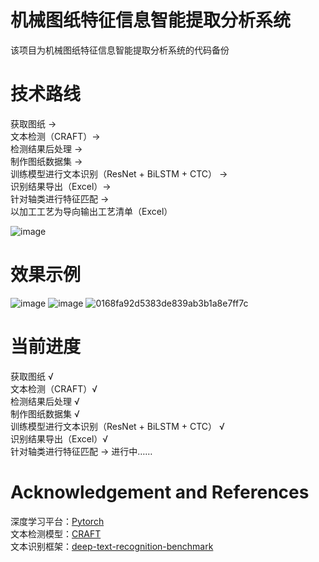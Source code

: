 # 机械图纸特征信息智能提取分析系统

该项目为机械图纸特征信息智能提取分析系统的代码备份

# 技术路线

获取图纸 →   
文本检测（CRAFT）→   
检测结果后处理 →   
制作图纸数据集  →   
训练模型进行文本识别（ResNet + BiLSTM + CTC） →   
识别结果导出（Excel）→   
针对轴类进行特征匹配 →   
以加工工艺为导向输出工艺清单（Excel）  
  
![image](https://user-images.githubusercontent.com/81545188/126886332-339ad9b9-35fc-4436-98bc-cccc1cac6a75.png)



# 效果示例

![image](https://user-images.githubusercontent.com/81545188/126890494-9ae2d825-15c1-4704-9709-fbabcd071991.png)
![image](https://user-images.githubusercontent.com/81545188/127285379-3656135e-4eed-4c57-ab74-0bba5fb4a836.png)
![0168fa92d5383de839ab3b1a8e7ff7c](https://user-images.githubusercontent.com/81545188/127285342-cbd0a98f-3c87-45dd-af34-378b177b7b68.png)




# 当前进度
  
获取图纸 √  
文本检测（CRAFT）√  
检测结果后处理 √  
制作图纸数据集  √   
训练模型进行文本识别（ResNet + BiLSTM + CTC） √  
识别结果导出（Excel）√  
针对轴类进行特征匹配 → 进行中……   



# Acknowledgement and References


深度学习平台：[Pytorch](https://pytorch.org/)  
文本检测模型：[CRAFT](https://github.com/clovaai/CRAFT-pytorch)  
文本识别框架：[deep-text-recognition-benchmark](https://github.com/clovaai/deep-text-recognition-benchmark)


